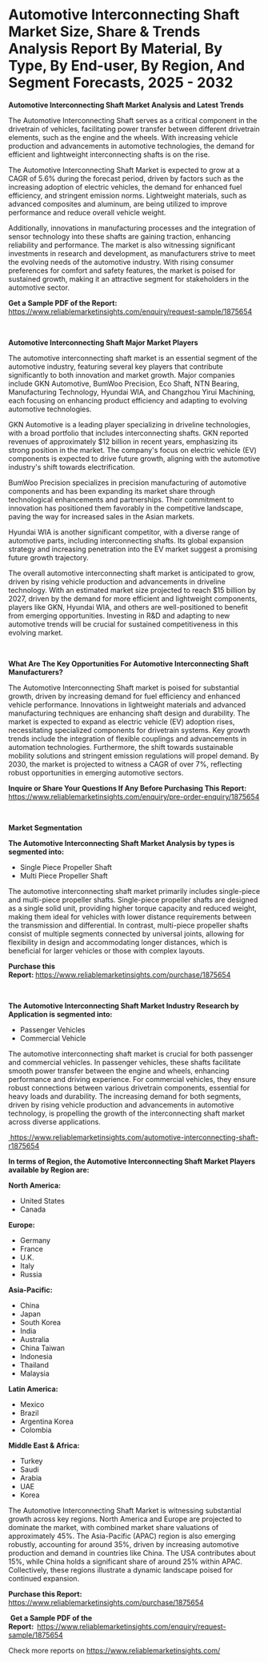 <p><h1>Automotive Interconnecting Shaft Market Size, Share & Trends Analysis Report By Material, By Type, By End-user, By Region, And Segment Forecasts, 2025 - 2032</h1></p><p><strong>Automotive Interconnecting Shaft Market Analysis and Latest Trends</strong></p>
<p><p>The Automotive Interconnecting Shaft serves as a critical component in the drivetrain of vehicles, facilitating power transfer between different drivetrain elements, such as the engine and the wheels. With increasing vehicle production and advancements in automotive technologies, the demand for efficient and lightweight interconnecting shafts is on the rise. </p><p>The Automotive Interconnecting Shaft Market is expected to grow at a CAGR of 5.6% during the forecast period, driven by factors such as the increasing adoption of electric vehicles, the demand for enhanced fuel efficiency, and stringent emission norms. Lightweight materials, such as advanced composites and aluminum, are being utilized to improve performance and reduce overall vehicle weight. </p><p>Additionally, innovations in manufacturing processes and the integration of sensor technology into these shafts are gaining traction, enhancing reliability and performance. The market is also witnessing significant investments in research and development, as manufacturers strive to meet the evolving needs of the automotive industry. With rising consumer preferences for comfort and safety features, the market is poised for sustained growth, making it an attractive segment for stakeholders in the automotive sector.</p></p>
<p><strong>Get a Sample PDF of the Report:&nbsp;</strong> <a href="https://www.reliablemarketinsights.com/enquiry/request-sample/1875654?utm_campaign=2209&utm_medium=2&utm_source=Github&utm_content=ia&utm_term=31032025&utm_id=automotive-interconnecting-shaft">https://www.reliablemarketinsights.com/enquiry/request-sample/1875654</a></p>
<p>&nbsp;</p>
<p><strong>Automotive Interconnecting Shaft Major Market Players</strong></p>
<p><p>The automotive interconnecting shaft market is an essential segment of the automotive industry, featuring several key players that contribute significantly to both innovation and market growth. Major companies include GKN Automotive, BumWoo Precision, Eco Shaft, NTN Bearing, Manufacturing Technology, Hyundai WIA, and Changzhou Yirui Machining, each focusing on enhancing product efficiency and adapting to evolving automotive technologies.</p><p>GKN Automotive is a leading player specializing in driveline technologies, with a broad portfolio that includes interconnecting shafts. GKN reported revenues of approximately $12 billion in recent years, emphasizing its strong position in the market. The company's focus on electric vehicle (EV) components is expected to drive future growth, aligning with the automotive industry's shift towards electrification.</p><p>BumWoo Precision specializes in precision manufacturing of automotive components and has been expanding its market share through technological enhancements and partnerships. Their commitment to innovation has positioned them favorably in the competitive landscape, paving the way for increased sales in the Asian markets.</p><p>Hyundai WIA is another significant competitor, with a diverse range of automotive parts, including interconnecting shafts. Its global expansion strategy and increasing penetration into the EV market suggest a promising future growth trajectory.</p><p>The overall automotive interconnecting shaft market is anticipated to grow, driven by rising vehicle production and advancements in driveline technology. With an estimated market size projected to reach $15 billion by 2027, driven by the demand for more efficient and lightweight components, players like GKN, Hyundai WIA, and others are well-positioned to benefit from emerging opportunities. Investing in R&D and adapting to new automotive trends will be crucial for sustained competitiveness in this evolving market.</p></p>
<p>&nbsp;</p>
<p><strong>What Are The Key Opportunities For Automotive Interconnecting Shaft Manufacturers?</strong></p>
<p><p>The Automotive Interconnecting Shaft market is poised for substantial growth, driven by increasing demand for fuel efficiency and enhanced vehicle performance. Innovations in lightweight materials and advanced manufacturing techniques are enhancing shaft design and durability. The market is expected to expand as electric vehicle (EV) adoption rises, necessitating specialized components for drivetrain systems. Key growth trends include the integration of flexible couplings and advancements in automation technologies. Furthermore, the shift towards sustainable mobility solutions and stringent emission regulations will propel demand. By 2030, the market is projected to witness a CAGR of over 7%, reflecting robust opportunities in emerging automotive sectors.</p></p>
<p><strong>Inquire or Share Your Questions If Any Before Purchasing This Report:</strong> <a href="https://www.reliablemarketinsights.com/enquiry/pre-order-enquiry/1875654?utm_campaign=2209&utm_medium=2&utm_source=Github&utm_content=ia&utm_term=31032025&utm_id=automotive-interconnecting-shaft">https://www.reliablemarketinsights.com/enquiry/pre-order-enquiry/1875654</a></p>
<p>&nbsp;</p>
<p><strong>Market Segmentation</strong></p>
<p><strong>The Automotive Interconnecting Shaft Market Analysis by types is segmented into:</strong></p>
<p><ul><li>Single Piece Propeller Shaft</li><li>Multi Piece Propeller Shaft</li></ul></p>
<p><p>The automotive interconnecting shaft market primarily includes single-piece and multi-piece propeller shafts. Single-piece propeller shafts are designed as a single solid unit, providing higher torque capacity and reduced weight, making them ideal for vehicles with lower distance requirements between the transmission and differential. In contrast, multi-piece propeller shafts consist of multiple segments connected by universal joints, allowing for flexibility in design and accommodating longer distances, which is beneficial for larger vehicles or those with complex layouts.</p></p>
<p><strong>Purchase this Report:&nbsp;</strong><a href="https://www.reliablemarketinsights.com/purchase/1875654?utm_campaign=2209&utm_medium=2&utm_source=Github&utm_content=ia&utm_term=31032025&utm_id=automotive-interconnecting-shaft">https://www.reliablemarketinsights.com/purchase/1875654</a></p>
<p>&nbsp;</p>
<p><strong>The Automotive Interconnecting Shaft Market Industry Research by Application is segmented into:</strong></p>
<p><ul><li>Passenger Vehicles</li><li>Commercial Vehicle</li></ul></p>
<p><p>The automotive interconnecting shaft market is crucial for both passenger and commercial vehicles. In passenger vehicles, these shafts facilitate smooth power transfer between the engine and wheels, enhancing performance and driving experience. For commercial vehicles, they ensure robust connections between various drivetrain components, essential for heavy loads and durability. The increasing demand for both segments, driven by rising vehicle production and advancements in automotive technology, is propelling the growth of the interconnecting shaft market across diverse applications.</p></p>
<p><a href="https://www.reliablemarketinsights.com/automotive-interconnecting-shaft-r1875654?utm_campaign=2209&utm_medium=2&utm_source=Github&utm_content=ia&utm_term=31032025&utm_id=automotive-interconnecting-shaft">&nbsp;https://www.reliablemarketinsights.com/automotive-interconnecting-shaft-r1875654</a></p>
<p><strong>In terms of Region, the Automotive Interconnecting Shaft Market Players available by Region are:</strong></p>
<p>
    <p> <strong> North America: </strong>
        <ul>
            <li>United States</li>
            <li>Canada</li>
        </ul>
        </p> 
    <p> <strong> Europe: </strong>
        <ul>
            <li>Germany</li>
            <li>France</li>
            <li>U.K.</li>
            <li>Italy</li>
            <li>Russia</li>
        </ul>
        </p> 
    <p> <strong> Asia-Pacific: </strong>
        <ul>
            <li>China</li>
            <li>Japan</li>
            <li>South Korea</li>
            <li>India</li>
            <li>Australia</li>
            <li>China Taiwan</li>
            <li>Indonesia</li>
            <li>Thailand</li>
            <li>Malaysia</li>
        </ul>
        </p> 
    <p> <strong> Latin America: </strong>
        <ul>
            <li>Mexico</li>
            <li>Brazil</li>
            <li>Argentina Korea</li>
            <li>Colombia</li>
        </ul>
        </p> 
    <p> <strong> Middle East & Africa: </strong>
        <ul>
            <li>Turkey</li>
            <li>Saudi</li>
            <li>Arabia</li>
            <li>UAE</li>
            <li>Korea</li>
        </ul>
    </p>
    </p>
<p><p>The Automotive Interconnecting Shaft Market is witnessing substantial growth across key regions. North America and Europe are projected to dominate the market, with combined market share valuations of approximately 45%. The Asia-Pacific (APAC) region is also emerging robustly, accounting for around 35%, driven by increasing automotive production and demand in countries like China. The USA contributes about 15%, while China holds a significant share of around 25% within APAC. Collectively, these regions illustrate a dynamic landscape poised for continued expansion.</p></p>
<p><strong>Purchase this Report: </strong><a href="https://www.reliablemarketinsights.com/purchase/1875654?utm_campaign=2209&utm_medium=2&utm_source=Github&utm_content=ia&utm_term=31032025&utm_id=automotive-interconnecting-shaft">https://www.reliablemarketinsights.com/purchase/1875654</a></p>
<p>&nbsp;<strong>Get a Sample PDF of the Report:&nbsp;&nbsp;</strong><a href="https://www.reliablemarketinsights.com/enquiry/request-sample/1875654?utm_campaign=2209&utm_medium=2&utm_source=Github&utm_content=ia&utm_term=31032025&utm_id=automotive-interconnecting-shaft">https://www.reliablemarketinsights.com/enquiry/request-sample/1875654</a></p>
<p><strong></strong></p>
<p>Check more reports on <a href="https://www.reliablemarketinsights.com/?utm_campaign=2209&utm_medium=2&utm_source=Github&utm_content=ia&utm_term=31032025&utm_id=automotive-interconnecting-shaft">https://www.reliablemarketinsights.com/</a></p>
